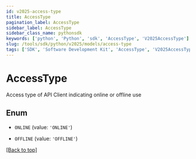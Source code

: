 ```yaml
---
id: v2025-access-type
title: AccessType
pagination_label: AccessType
sidebar_label: AccessType
sidebar_class_name: pythonsdk
keywords: ['python', 'Python', 'sdk', 'AccessType', 'V2025AccessType'] 
slug: /tools/sdk/python/v2025/models/access-type
tags: ['SDK', 'Software Development Kit', 'AccessType', 'V2025AccessType']
---
```


# AccessType

Access type of API Client indicating online or offline use

## Enum

* `ONLINE` (value: `'ONLINE'`)

* `OFFLINE` (value: `'OFFLINE'`)

[[Back to top]](#) 


